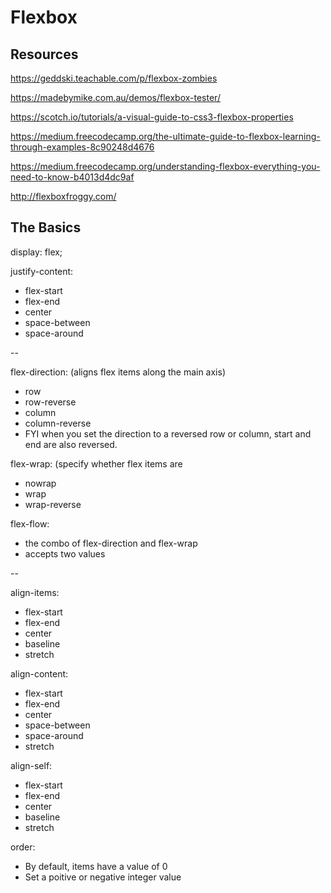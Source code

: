 # Flexbox

## Resources

https://geddski.teachable.com/p/flexbox-zombies

https://madebymike.com.au/demos/flexbox-tester/

https://scotch.io/tutorials/a-visual-guide-to-css3-flexbox-properties

https://medium.freecodecamp.org/the-ultimate-guide-to-flexbox-learning-through-examples-8c90248d4676

https://medium.freecodecamp.org/understanding-flexbox-everything-you-need-to-know-b4013d4dc9af

http://flexboxfroggy.com/

## The Basics

display: flex;

justify-content: 
- flex-start
- flex-end
- center
- space-between
- space-around

--

flex-direction: (aligns flex items along the main axis)
- row
- row-reverse
- column
- column-reverse
- FYI when you set the direction to a reversed row or column, start and end are also reversed.

flex-wrap: (specify whether flex items are 
- nowrap
- wrap
- wrap-reverse

flex-flow:
- the combo of flex-direction and flex-wrap
- accepts two values

--

align-items:
- flex-start
- flex-end
- center
- baseline
- stretch

align-content:
- flex-start
- flex-end
- center
- space-between
- space-around
- stretch

align-self:
- flex-start
- flex-end
- center
- baseline
- stretch

order:
- By default, items have a value of 0
- Set a poitive or negative integer value
